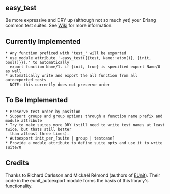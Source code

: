 ## easy_test

Be more expressive and DRY up (although not so much yet) your Erlang common test suites. See [Wiki](https://github.com/jrwest/easy_test/wiki) for more information.

## Currently Implemented

    * Any function prefixed with 'test_' will be exported
    * use module attribute '-easy_test([{test, Name::atom()}, {init, bool()}}).' to automatically
      export function Name/1. if {init, true} is specified export Name/0 as well
    * automatically write and export the all function from all autoexported tests
      NOTE: this currently does not preserve order


## To Be Implemented
 
    * Preserve test order by position
    * Support groups and group options through a function name prefix and module attribute
    * Try to make suites more DRY (still need to write test names at least twice, but thats still better
      than atleast three times). 
    * Autoexport init_per_[suite | group | testcase]
    * Provide a module attribute to define suite opts and use it to write suite/0


## Credits

Thanks to Richard Carlsson and Mickaël Rémond (authors of [EUnit](http://svn.process-one.net/contribs/trunk/eunit/doc/overview-summary.html)). 
Their code in the eunit_autoexport module forms the basis of this library's functionality.
